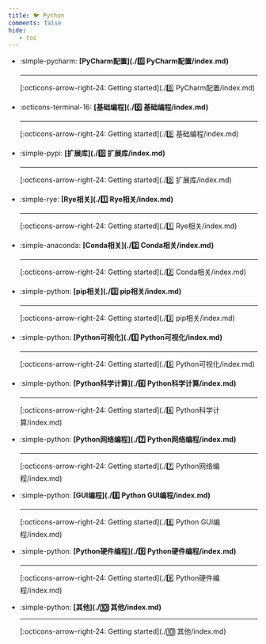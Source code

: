 ```yaml
---
title: 🐦 Python
comments: false
hide:
   - toc
---
```


<div class="grid cards index-info" markdown>

-   :simple-pycharm: __[PyCharm配置](./0️⃣ PyCharm配置/index.md)__

	---

	

	

	[:octicons-arrow-right-24: Getting started](./0️⃣ PyCharm配置/index.md)

-   :octicons-terminal-16: __[基础编程](./0️⃣ 基础编程/index.md)__

	---

	

	

	[:octicons-arrow-right-24: Getting started](./0️⃣ 基础编程/index.md)

-   :simple-pypi: __[扩展库](./0️⃣ 扩展库/index.md)__

	---

	

	

	[:octicons-arrow-right-24: Getting started](./0️⃣ 扩展库/index.md)

-   :simple-rye: __[Rye相关](./1️⃣ Rye相关/index.md)__

	---

	

	

	[:octicons-arrow-right-24: Getting started](./1️⃣ Rye相关/index.md)

-   :simple-anaconda: __[Conda相关](./2️⃣ Conda相关/index.md)__

	---

	

	

	[:octicons-arrow-right-24: Getting started](./2️⃣ Conda相关/index.md)

-   :simple-python: __[pip相关](./3️⃣ pip相关/index.md)__

	---

	

	

	[:octicons-arrow-right-24: Getting started](./3️⃣ pip相关/index.md)

-   :simple-python: __[Python可视化](./5️⃣ Python可视化/index.md)__

	---

	

	

	[:octicons-arrow-right-24: Getting started](./5️⃣ Python可视化/index.md)

-   :simple-python: __[Python科学计算](./6️⃣ Python科学计算/index.md)__

	---

	

	

	[:octicons-arrow-right-24: Getting started](./6️⃣ Python科学计算/index.md)

-   :simple-python: __[Python网络编程](./7️⃣ Python网络编程/index.md)__

	---

	

	

	[:octicons-arrow-right-24: Getting started](./7️⃣ Python网络编程/index.md)

-   :simple-python: __[GUI编程](./8️⃣ Python GUI编程/index.md)__

	---

	

	

	[:octicons-arrow-right-24: Getting started](./8️⃣ Python GUI编程/index.md)

-   :simple-python: __[Python硬件编程](./9️⃣ Python硬件编程/index.md)__

	---

	

	

	[:octicons-arrow-right-24: Getting started](./9️⃣ Python硬件编程/index.md)

-   :simple-python: __[其他](./🔟 其他/index.md)__

	---

	

	

	[:octicons-arrow-right-24: Getting started](./🔟 其他/index.md)

</div>
